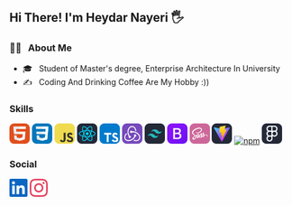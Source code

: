 <h2>Hi There! I'm Heydar Nayeri 🖐</h2>

<h3>👨‍💻 &nbsp; About Me</h3>

- 🎓 &nbsp; Student of Master's degree, Enterprise Architecture In University
- ✍️ &nbsp; Coding And Drinking Coffee Are My Hobby :))


### Skills

<p align="left">
    <a href="https://developer.mozilla.org/en-US/docs/Glossary/HTML5" target="_blank" rel="noreferrer"><img src="https://github.com/tandpfun/skill-icons/blob/main/icons/HTML.svg" width="36" height="36" alt="HTML5"/></a>
        <a href="https://developer.mozilla.org/en-US/docs/Glossary/CSS" target="_blank" rel="noreferrer"><img src="https://github.com/tandpfun/skill-icons/blob/main/icons/CSS.svg" width="36" height="36" alt="CSS"/></a>
    <a href="https://developer.mozilla.org/en-US/docs/Web/JavaScript" target="_blank" rel="noreferrer"><img src="https://github.com/tandpfun/skill-icons/blob/main/icons/JavaScript.svg" width="36" height="36" alt="Javascript" /></a>
    <a href="https://react.dev" target="_blank" rel="noreferrer"><img src="https://github.com/tandpfun/skill-icons/blob/main/icons/React-Dark.svg" width="36" height="36" alt="React" /></a>
    <a href="https://www.typescriptlang.org" target="_blank" rel="noreferrer"><img src="https://github.com/tandpfun/skill-icons/blob/main/icons/TypeScript.svg" width="36" height="36" alt="TypeScript" /></a>
    <a href="https://redux.js.org" target="_blank" rel="noreferrer"><img src="https://github.com/tandpfun/skill-icons/blob/main/icons/Redux.svg" width="36" height="36" alt="Redux" /></a>
    <a href="https://tailwindcss.com" target="_blank" rel="noreferrer"><img src="https://github.com/tandpfun/skill-icons/blob/main/icons/TailwindCSS-Dark.svg" width="36" height="36" alt="Tailwind" /></a>
    <a href="https://getbootstrap.com" target="_blank" rel="noreferrer"><img src="https://github.com/tandpfun/skill-icons/blob/main/icons/Bootstrap.svg" width="36" height="36" alt="Bootstrap" /></a>
    <a href="https://sass-lang.com" target="_blank" rel="noreferrer"><img src="https://github.com/tandpfun/skill-icons/blob/main/icons/Sass.svg" width="36" height="36" alt="SASS" /></a>
    <a href="https://vitejs.dev" target="_blank" rel="noreferrer"><img src="https://github.com/tandpfun/skill-icons/blob/main/icons/Vite-Dark.svg" width="36" height="36" alt="Vite" /></a>
    <a href="https://www.npmjs.com" target="_blank" rel="noreferrer"><img src="https://github.com/tandpfun/skill-icons/blob/main/icons/Npm-Dark.svg" width="36" height="36" alt="npm" /></a>
    <a href="https://www.figma.com" target="_blank" rel="noreferrer"><img src="https://github.com/tandpfun/skill-icons/blob/main/icons/Figma-Dark.svg" width="36" height="36" alt="Figma" /></a>
</p>

### Social

<p align="left">
    <a href="https://www.linkedin.com/in/heydarnayeri" target="_blank" rel="noreferrer"><img src="https://raw.githubusercontent.com/sabzlearn-ir/sabzlearn-ir/326df429fa60b323e697a023715766629ad4047d/linkedin.svg" width="32" height="32" /></a>
    <a href="https://www.instagram.com/heydar_nayeri/" target="_blank" rel="noreferrer"><img src="https://raw.githubusercontent.com/sabzlearn-ir/sabzlearn-ir/326df429fa60b323e697a023715766629ad4047d/instagram.svg" width="32" height="32" /></a>
</p>
